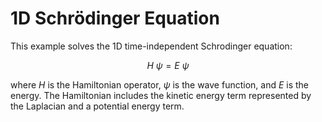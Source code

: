 # 1D Schrödinger Equation

This example solves the 1D time-independent Schrodinger equation:

$$H \ \psi = E \ \psi$$

where $H$ is the Hamiltonian operator, $\psi$ is the wave function, and
$E$ is the energy. The Hamiltonian includes the kinetic energy term
represented by the Laplacian and a potential energy term.
